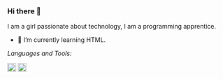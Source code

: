 ### Hi there 👋

I am a girl passionate about technology, I am a programming apprentice.

- 🌱 I’m currently learning HTML.

*Languages and Tools:*  

<code><img height="20"  src="https://upload.wikimedia.org/wikipedia/commons/2/2d/Visual_Studio_Code_1.18_icon.svg"></code>
<code><img height="20"  src="https://cdn-icons-png.flaticon.com/512/919/919827.png"></code>
